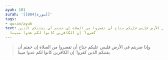 ```yaml
---
ayah: 101
surah: '[[004|سورة]]'
tags:
- quran/ayah
text: وإذا ضربتم في الأرض فليس عليكم جناح أن تقصروا من الصلاة إن خفتم أن يفتنكم الذين
  كفروا ۚ إن الكافرين كانوا لكم عدوا مبينا
---
```

> وإذا ضربتم في الأرض فليس عليكم جناح أن تقصروا من الصلاة إن خفتم أن يفتنكم الذين كفروا ۚ إن الكافرين كانوا لكم عدوا مبينا
